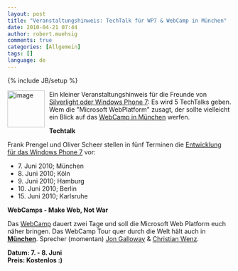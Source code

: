 ```yaml
---
layout: post
title: "Veranstaltungshinweis: TechTalk für WP7 & WebCamp in München"
date: 2010-04-21 07:44
author: robert.muehsig
comments: true
categories: [Allgemein]
tags: []
language: de
---
```

{% include JB/setup %}
<p><a href="{{BASE_PATH}}/assets/wp-images-de/image946.png"><img style="border-right: 0px; border-top: 0px; margin: 0px 10px 0px 0px; border-left: 0px; border-bottom: 0px" height="83" alt="image" src="{{BASE_PATH}}/assets/wp-images-de/image_thumb131.png" width="84" align="left" border="0"></a> Ein kleiner Veranstaltungshinweis für die Freunde von <a href="http://www.microsoft.com/germany/msdn/techtalk/WindowsPhone7.mspx">Silverlight oder Windows Phone 7</a>: Es wird 5 TechTalks geben. Wem die "Microsoft WebPlatform" zusagt, der sollte vielleicht ein Blick auf das <a href="http://www.webcamps.ms/#munich_panel">WebCamp in München</a> werfen.</p><p><strong>Techtalk</strong></p> <p>Frank Prengel und Oliver Scheer stellen in fünf Terminen die <a href="http://www.microsoft.com/germany/msdn/techtalk/WindowsPhone7.mspx">Entwicklung für das Windows Phone 7</a> vor:</p> <ul> <li>7. Juni 2010; München</li> <li>8. Juni 2010; Köln</li> <li>9. Juni 2010; Hamburg</li> <li>10. Juni 2010; Berlin</li> <li>15. Juni 2010; Karlsruhe</li></ul> <p><strong>WebCamps - Make Web, Not War</strong></p> <p>Das <a href="http://www.webcamps.ms/">WebCamp</a> dauert zwei Tage und soll die Microsoft Web Platform euch näher bringen. Das WebCamp Tour quer durch die Welt hält auch in <a href="http://www.webcamps.ms/#munich_panel"><strong>München</strong></a>. Sprecher (momentan) <a href="http://webcampsms.cloudapp.net/Speaker/jongalloway">Jon Galloway</a> &amp; <a href="http://webcampsms.cloudapp.net/Speaker/christianwenz">Christian Wenz</a>.</p> <p><strong>Datum: 7. - 8. Juni<br>Preis: Kostenlos :)</strong></p>
